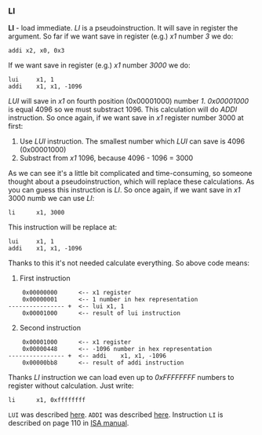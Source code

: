 ### LI
**LI** - load immediate. *LI* is a pseudoinstruction. It will save in register the argument. So far if we want save in register (e.g.) *x1* number *3* we do:
```assembly
addi x2, x0, 0x3
```

If we want save in register (e.g.) *x1* number *3000* we do:
```assembly
lui 	x1, 1
addi 	x1, x1, -1096
```

*LUI* will save in *x1* on fourth position (0x00001000) number *1*. *0x00001000* is equal 4096 so we must substract 1096. This calculation will do *ADDI* instruction. So once again, if we want save in *x1* register number 3000 at first:
1. Use *LUI* instruction. The smallest number which *LUI* can save is 4096 (0x00001000) 
2. Substract from *x1* 1096, because 4096 - 1096 = 3000

As we can see it's a little bit complicated and time-consuming, so someone thought about a pseudoinstruction, which will replace these calculations. As you can guess this instruction is *LI*. So once again, if we want save in *x1* 3000 numb we can use *LI*:
```assembly
li      x1, 3000
```

This instruction will be replace at:
```assembly
lui     x1, 1
addi    x1, x1, -1096
```

Thanks to this it's not needed calculate everything. So above code means:
1. First instruction <br/>
```assembly
    0x00000000      <-- x1 register
    0x00000001      <-- 1 number in hex representation
---------------- +  <-- lui x1, 1
    0x00001000      <-- result of lui instruction
```

2. Second instruction <br/> 
```assembly
    0x00001000      <-- x1 register
    0x00000448      <-- -1096 number in hex representation
---------------- +  <-- addi    x1, x1, -1096
    0x00000bb8      <-- result of addi instruction
```

Thanks *LI* instruction we can load even up to *0xFFFFFFFF* numbers to register without calculation. Just write:
```assembly
li      x1, 0xffffffff
```

`LUI` was described [here](https://github.com/mozerpol/learningRISC-V/tree/main/instructions/LUI).
`ADDI` was described [here](https://github.com/mozerpol/learningRISC-V/tree/main/instructions/ADDI).
Instruction `LI` is described on page 110 in [ISA manual](https://riscv.org/wp-content/uploads/2017/05/riscv-spec-v2.2.pdf).

